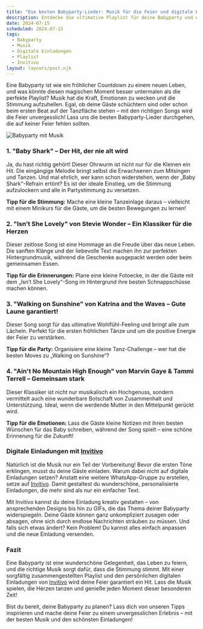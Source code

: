 ```yaml
---
title: "Die besten Babyparty-Lieder: Musik für die Feier und digitale Einladungen"
description: Entdecke die ultimative Playlist für deine Babyparty und erfahre, wie digitale Einladungen von Invitivo deine Feier unvergesslich machen können.
date: 2024-07-15
scheduled: 2024-07-15
tags:
  - Babyparty
  - Musik
  - Digitale Einladungen
  - Playlist
  - Invitivo
layout: layouts/post.njk
---
```


Eine Babyparty ist wie ein fröhlicher Countdown zu einem neuen Leben, und was könnte diesen magischen Moment besser untermalen als die perfekte Playlist? Musik hat die Kraft, Emotionen zu wecken und die Stimmung aufzuhellen. Egal, ob deine Gäste schüchtern sind oder schon beim ersten Beat auf der Tanzfläche stehen – mit den richtigen Songs wird die Feier unvergesslich! Lass uns die besten Babyparty-Lieder durchgehen, die auf keiner Feier fehlen sollten.

![Babyparty mit Musik](/img/babyparty-music.webp)

### 1. **"Baby Shark" – Der Hit, der nie alt wird**

Ja, du hast richtig gehört! Dieser Ohrwurm ist nicht nur für die Kleinen ein Hit. Die eingängige Melodie bringt selbst die Erwachsenen zum Mitsingen und Tanzen. Und mal ehrlich, wer kann schon widerstehen, wenn der „Baby Shark“-Refrain ertönt? Es ist der ideale Einstieg, um die Stimmung aufzulockern und alle in Partystimmung zu versetzen.

**Tipp für die Stimmung:** Mache eine kleine Tanzeinlage daraus – vielleicht mit einem Minikurs für die Gäste, um die besten Bewegungen zu lernen!

### 2. **"Isn’t She Lovely" von Stevie Wonder – Ein Klassiker für die Herzen**

Dieser zeitlose Song ist eine Hommage an die Freude über das neue Leben. Die sanften Klänge und der liebevolle Text machen ihn zur perfekten Hintergrundmusik, während die Geschenke ausgepackt werden oder beim gemeinsamen Essen.

**Tipp für die Erinnerungen:** Plane eine kleine Fotoecke, in der die Gäste mit dem „Isn’t She Lovely“-Song im Hintergrund ihre besten Schnappschüsse machen können.

### 3. **"Walking on Sunshine" von Katrina and the Waves – Gute Laune garantiert!**

Dieser Song sorgt für das ultimative Wohlfühl-Feeling und bringt alle zum Lächeln. Perfekt für die ersten fröhlichen Tänze und um die positive Energie der Feier zu verstärken. 

**Tipp für die Party:** Organisiere eine kleine Tanz-Challenge – wer hat die besten Moves zu „Walking on Sunshine“?

### 4. **"Ain't No Mountain High Enough" von Marvin Gaye & Tammi Terrell – Gemeinsam stark**

Dieser Klassiker ist nicht nur musikalisch ein Hochgenuss, sondern vermittelt auch eine wunderbare Botschaft von Zusammenhalt und Unterstützung. Ideal, wenn die werdende Mutter in den Mittelpunkt gerückt wird.

**Tipp für die Emotionen:** Lass die Gäste kleine Notizen mit ihren besten Wünschen für das Baby schreiben, während der Song spielt – eine schöne Erinnerung für die Zukunft!

### **Digitale Einladungen mit [Invitivo](https://invitivo.com/create)**

Natürlich ist die Musik nur ein Teil der Vorbereitung! Bevor die ersten Töne erklingen, musst du deine Gäste einladen. Warum dabei nicht auf digitale Einladungen setzen? Anstatt eine weitere WhatsApp-Gruppe zu erstellen, setze auf [Invitivo](https://invitivo.com/). Damit gestaltest du wunderschöne, personalisierte Einladungen, die mehr sind als nur ein einfacher Text.

Mit Invitivo kannst du deine Einladung kreativ gestalten – von ansprechenden Designs bis hin zu GIFs, die das Thema deiner Babyparty widerspiegeln. Deine Gäste können ganz unkompliziert zusagen oder absagen, ohne sich durch endlose Nachrichten sträuben zu müssen. Und falls sich etwas ändert? Kein Problem! Du kannst alles einfach anpassen und die neue Einladung versenden.

### **Fazit**

Eine Babyparty ist eine wunderschöne Gelegenheit, das Leben zu feiern, und die richtige Musik sorgt dafür, dass die Stimmung stimmt. Mit einer sorgfältig zusammengestellten Playlist und den persönlichen digitalen Einladungen von [Invitivo](https://invitivo.com/) wird deine Feier garantiert ein Hit. Lass die Musik spielen, die Herzen tanzen und genieße jeden Moment dieser besonderen Zeit!

Bist du bereit, deine Babyparty zu planen? Lass dich von unseren Tipps inspirieren und mache deine Feier zu einem unvergesslichen Erlebnis – mit der besten Musik und den schönsten Einladungen!
